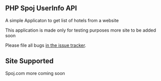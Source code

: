## PHP Spoj UserInfo API

A simple Applicaton to get list of hotels from a website

This application is made only for testing purposes more site to be added soon

Please file all bugs [in the issue tracker](https://github.com/faizanayubi/SpojUserAPI/issues).


## Site Supported

Spoj.com
more coming soon
